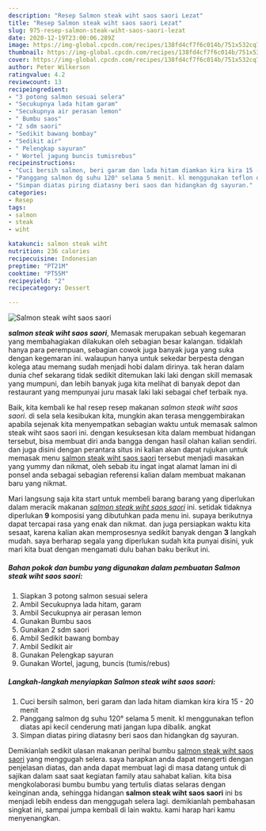 ```yaml
---
description: "Resep Salmon steak wiht saos saori Lezat"
title: "Resep Salmon steak wiht saos saori Lezat"
slug: 975-resep-salmon-steak-wiht-saos-saori-lezat
date: 2020-12-19T23:00:06.289Z
image: https://img-global.cpcdn.com/recipes/138fd4cf7f6c014b/751x532cq70/salmon-steak-wiht-saos-saori-foto-resep-utama.jpg
thumbnail: https://img-global.cpcdn.com/recipes/138fd4cf7f6c014b/751x532cq70/salmon-steak-wiht-saos-saori-foto-resep-utama.jpg
cover: https://img-global.cpcdn.com/recipes/138fd4cf7f6c014b/751x532cq70/salmon-steak-wiht-saos-saori-foto-resep-utama.jpg
author: Peter Wilkerson
ratingvalue: 4.2
reviewcount: 13
recipeingredient:
- "3 potong salmon sesuai selera"
- "Secukupnya lada hitam garam"
- "Secukupnya air perasan lemon"
- " Bumbu saos"
- "2 sdm saori"
- "Sedikit bawang bombay"
- "Sedikit air"
- " Pelengkap sayuran"
- " Wortel jagung buncis tumisrebus"
recipeinstructions:
- "Cuci bersih salmon, beri garam dan lada hitam diamkan kira kira 15 - 20 menit"
- "Panggang salmon dg suhu 120° selama 5 menit. kl menggunakan teflon diatas api kecil cenderung mati jangan lupa dibalik. angkat"
- "Simpan diatas piring diatasny beri saos dan hidangkan dg sayuran."
categories:
- Resep
tags:
- salmon
- steak
- wiht

katakunci: salmon steak wiht 
nutrition: 236 calories
recipecuisine: Indonesian
preptime: "PT21M"
cooktime: "PT55M"
recipeyield: "2"
recipecategory: Dessert

---
```



![Salmon steak wiht saos saori](https://img-global.cpcdn.com/recipes/138fd4cf7f6c014b/751x532cq70/salmon-steak-wiht-saos-saori-foto-resep-utama.jpg)

<b><i>salmon steak wiht saos saori</i></b>, Memasak merupakan sebuah kegemaran yang membahagiakan dilakukan oleh sebagian besar kalangan. tidaklah hanya para perempuan, sebagian cowok juga banyak juga yang suka dengan kegemaran ini. walaupun hanya untuk sekedar berpesta dengan kolega atau memang sudah menjadi hobi dalam dirinya. tak heran dalam dunia chef sekarang tidak sedikit ditemukan laki laki dengan skill memasak yang mumpuni, dan lebih banyak juga kita melihat di banyak depot dan restaurant yang mempunyai juru masak laki laki sebagai chef terbaik nya.

Baik, kita kembali ke hal resep resep makanan <i>salmon steak wiht saos saori</i>. di sela sela kesibukan kita, mungkin akan terasa menggembirakan apabila sejenak kita menyempatkan sebagian waktu untuk memasak salmon steak wiht saos saori ini. dengan kesuksesan kita dalam membuat hidangan tersebut, bisa membuat diri anda bangga dengan hasil olahan kalian sendiri. dan juga disini dengan perantara situs ini kalian akan dapat rujukan untuk memasak menu <u>salmon steak wiht saos saori</u> tersebut menjadi masakan yang yummy dan nikmat, oleh sebab itu ingat ingat alamat laman ini di ponsel anda sebagai sebagian referensi kalian dalam membuat makanan baru yang nikmat.




Mari langsung saja kita start untuk membeli barang barang yang diperlukan dalam meracik makanan <u><i>salmon steak wiht saos saori</i></u> ini. setidak tidaknya diperlukan <b>9</b> komposisi yang dibutuhkan pada menu ini. supaya berikutnya dapat tercapai rasa yang enak dan nikmat. dan juga persiapkan waktu kita sesaat, karena kalian akan memprosesnya sedikit banyak dengan <b>3</b> langkah mudah. saya berharap segala yang diperlukan sudah kita punyai disini, yuk mari kita buat dengan mengamati dulu bahan baku berikut ini.

<!--inarticleads1-->

##### Bahan pokok dan bumbu yang digunakan dalam pembuatan Salmon steak wiht saos saori:

1. Siapkan 3 potong salmon sesuai selera
1. Ambil Secukupnya lada hitam, garam
1. Ambil Secukupnya air perasan lemon
1. Gunakan  Bumbu saos
1. Gunakan 2 sdm saori
1. Ambil Sedikit bawang bombay
1. Ambil Sedikit air
1. Gunakan  Pelengkap sayuran
1. Gunakan  Wortel, jagung, buncis (tumis/rebus)




<!--inarticleads2-->

##### Langkah-langkah menyiapkan Salmon steak wiht saos saori:

1. Cuci bersih salmon, beri garam dan lada hitam diamkan kira kira 15 - 20 menit
1. Panggang salmon dg suhu 120° selama 5 menit. kl menggunakan teflon diatas api kecil cenderung mati jangan lupa dibalik. angkat
1. Simpan diatas piring diatasny beri saos dan hidangkan dg sayuran.




Demikianlah sedikit ulasan makanan perihal bumbu <u>salmon steak wiht saos saori</u> yang menggugah selera. saya harapkan anda dapat mengerti dengan penjelasan diatas, dan anda dapat membuat lagi di masa datang untuk di sajikan dalam saat saat kegiatan family atau sahabat kalian. kita bisa mengkolaborasi bumbu bumbu yang tertulis diatas selaras dengan keinginan anda, sehingga hidangan <b>salmon steak wiht saos saori</b> ini bs menjadi lebih endess dan menggugah selera lagi. demikianlah pembahasan singkat ini, sampai jumpa kembali di lain waktu. kami harap hari kamu menyenangkan.
